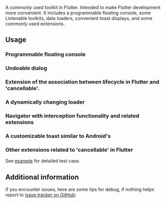 A commonly used toolkit in Flutter.
Intended to make Flutter development more convenient.
It includes a programmable floating console, some Listenable toolkits, data loaders, convenient
toast displays, and some commonly used extensions.

## Usage

### Programmable floating console

### Undoable dialog

### Extension of the association between lifecycle in Flutter and 'cancellable'.

### A dynamically changing loader

### Navigator with interception functionality and related extensions

### A customizable toast similar to Android's

### Other extensions related to 'cancellable' in Flutter

See [example](https://github.com/aymtools/flutter_aymtools/blob/master/example/) for detailed test
case.

## Additional information

If you encounter issues, here are some tips for debug, if nothing helps report
to [issue tracker on GitHub](https://github.com/aymtools/flutter_aymtools/issues):
